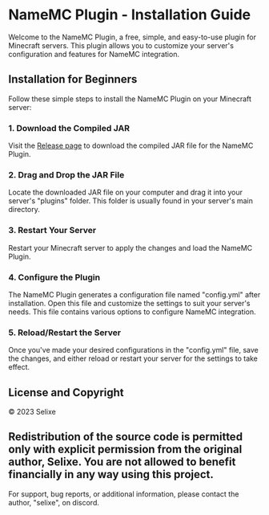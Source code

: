 # NameMC Plugin - Installation Guide

Welcome to the NameMC Plugin, a free, simple, and easy-to-use plugin for Minecraft servers. This plugin allows you to customize your server's configuration and features for NameMC integration.

## Installation for Beginners

Follow these simple steps to install the NameMC Plugin on your Minecraft server:

### 1. Download the Compiled JAR

Visit the [Release page](releases) to download the compiled JAR file for the NameMC Plugin.

### 2. Drag and Drop the JAR File

Locate the downloaded JAR file on your computer and drag it into your server's "plugins" folder. This folder is usually found in your server's main directory.

### 3. Restart Your Server

Restart your Minecraft server to apply the changes and load the NameMC Plugin.

### 4. Configure the Plugin

The NameMC Plugin generates a configuration file named "config.yml" after installation. Open this file and customize the settings to suit your server's needs. This file contains various options to configure NameMC integration.

### 5. Reload/Restart the Server

Once you've made your desired configurations in the "config.yml" file, save the changes, and either reload or restart your server for the settings to take effect.

## License and Copyright

© 2023 Selixe

Redistribution of the source code is permitted only with explicit permission from the original author, Selixe.
You are not allowed to benefit financially in any way using this project.
---

For support, bug reports, or additional information, please contact the author, "selixe", on discord.

